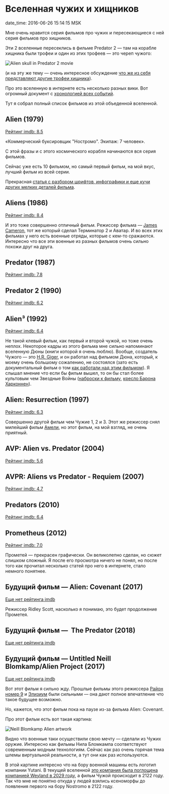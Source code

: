 # Вселенная чужих и хищников

date_time: 2016-06-26 15:14:15 MSK

Мне очень нравится серия фильмов про чужих и пересекающиеся с ней серия
фильмов про хищников.

Эти 2 вселенные пересеклись в фильме Predator 2 — там на корабле хищника
были трофеи и один из этих трофеев — это череп чужого:

![Alien skull in Predator 2 movie](https://upload.bessarabov.ru/bessarabov/Tp4BmebDa88MQRJHdZI5YStdZp0.png)

(и на эту же тему — очень интересное обсуждение [что же из себя представляют
другие трофеи хищника](http://scifi.stackexchange.com/questions/6880/what-are-the-other-alien-skulls-in-the-predator-trophy-case)).

Про это вселенную в интернете есть несколько разных вики. Вот огромный документ
с [хронологией всех событий](http://alienanthology.wikia.com/wiki/Alien_Universe_Timeline).

Тут я собрал полный список фильмов из этой объеденной вселенной.

## Alien (1979)
[Рейтинг imdb: 8.5](http://www.imdb.com/title/tt0078748/)

«Коммерческий буксировщик "Ностромо". Экипаж: 7 человек».

С этой фразы и с этого космического корабля начинаются вся серия фильмов.

Сейчас уже есть 10 фильмом, но самый первый фильм, на мой вкус, лучший фильм из всей серии.

Прекрасная [статья с разбором шрифтов, инфографики и еще кучи других мелких деталей
фильма](https://typesetinthefuture.com/2014/12/01/alien/).

## Aliens (1986)
[Рейтинг imdb: 8.4](http://www.imdb.com/title/tt0090605/)

И это тоже совершенно отличный фильм. Режиссер фильма — [James Cameron](http://www.imdb.com/name/nm0000116/),
тот же который сделал Терминатор 2 и Аватар. И во всех этих фильмах
у него есть военные отряды, которые с кем-то сражаются. Интересно что все
эти военные из разных фильмов очень сильно похожи друг на друга.

## Predator (1987)
[Рейтинг imdb: 7.8](http://www.imdb.com/title/tt0093773/)

## Predator 2 (1990)
[Рейтинг imdb: 6.2](http://www.imdb.com/title/tt0100403/)

## Alien³ (1992)
[Рейтинг imdb: 6.4](http://www.imdb.com/title/tt0103644/)

Не такой клевый фильм, как первый и второй чужой, но тоже очень неплох.
Некоторое кадры из этого фильма мне сильно напоминают вселенную Дюны (книги
которой я очень люблю). Вообще, создатель Чужого — это [H.R.
Giger](http://www.imdb.com/name/nm0317592/), и он работал над фильмом Дюна,
который, к моему очень большому сожалению, не состоялся (зато есть документальный
фильм о том [как работали над этим фильмом](http://www.imdb.com/title/tt1935156/)).
Я слышал мнение что если бы фильм вышел, то он бы стал более культовым чем
Звездные Войны ([наброски к фильму](https://www.google.ru/search?q=jodorowsky+dune&newwindow=1&source=lnms&tbm=isch),
[кресло Барона Харконнен](http://www.propstore.com/product/various-productions/h-r-giger-harkonnen-capo-chair/)).

## Alien: Resurrection (1997)
[Рейтинг imdb: 6.3](http://www.imdb.com/title/tt0118583/)

Совершенно другой фильм чем Чужие 1, 2 и 3. Этот же режиссер снял милейший
фильм [Амели](http://www.imdb.com/title/tt0211915/), но этот фильм, на мой
взгляд, не очень приятный.

## AVP: Alien vs. Predator (2004)
[Рейтинг imdb: 5.6](http://www.imdb.com/title/tt0370263/)

## AVPR: Aliens vs Predator - Requiem (2007)
[Рейтинг imdb: 4.7](http://www.imdb.com/title/tt0758730/)

## Predators (2010)
[Рейтинг imdb: 6.4](http://www.imdb.com/title/tt1424381/)

## Prometheus (2012)
[Рейтинг imdb: 7.0](http://www.imdb.com/title/tt1446714/)

Прометей — прекрасен графически. Он великолепно сделан, но сюжет слишком
сложный. Я после его просмотра ничего не понял, но после того как прочитал
несколько статей про него в интернете, стало немного понятнее.

## Будущий фильм — Alien: Covenant (2017)
[Еще нет рейтинга imdb](http://www.imdb.com/title/tt2316204/)

Режиссер Ridley Scott, насколько я понимаю, это будет продолжение Прометея.

## Будущий фильм —  The Predator (2018)
[Еще нет рейтинга imdb](http://www.imdb.com/title/tt3829266/)

## Будущий фильм — Untitled Neill Blomkamp/Alien Project (2017)
[Еще нет рейтинга imdb](http://www.imdb.com/title/tt4462546/)

Вот этот фильм я сильно жду. Прошлые фильмы этого режиссера [Район номер
9](http://www.imdb.com/title/tt1136608/) и [Элизиум](http://www.imdb.com/title/tt1535108/)
были сильными — она дают полное впечатление что такое будущее возможно.

Но, кажется, что этот фильм пока на паузе из-за фильма Alien: Covenant.

Про этот фильм есть вот такая картина:

![Neill Blomkamp Alien artwork](https://upload.bessarabov.ru/bessarabov/XCxDpgA-dek7YDrlpjrsE7r5Kz4.jpg?width=640)

Видно что военные таки осуществили свою мечту — сделали из Чужих оружие.
Интересно как фильмы Нила Бломкампа соответствуют современным модным
технологиям. Сейчас как раз очень горячая тема шлемы виртуальной реальности,
а тут они как раз используются.

В этой картине интересно что на бору военной машины есть логотип компании
Yutani. В текущей вселенной [это компания была поглощена компанией Weyland
в 2029 году](http://avp.wikia.com/wiki/Yutani_Corporation), а фильм Чужой
происходит в 2122 году. Так что мне не понятно откуда у людей взялись
ксеноморфы до появления первого на бору Nostromo в 2122 году.
